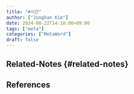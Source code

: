 ```yaml
---
title: "#시간"
author: ["Junghan Kim"]
date: 2024-08-22T14:10:00+09:00
tags: ["meta"]
categories: ["MetaWord"]
draft: false
---
```


## Related-Notes {#related-notes}

## References

<style>.csl-entry{text-indent: -1.5em; margin-left: 1.5em;}</style><div class="csl-bib-body">
</div>
